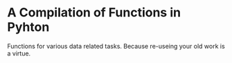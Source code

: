 # A Compilation of Functions in Pyhton
Functions for various data related tasks. Because re-useing your old work is a virtue.
